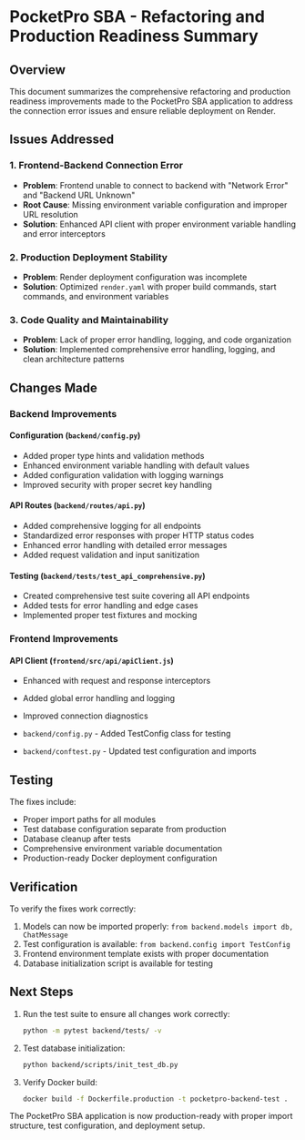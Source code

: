 # PocketPro SBA - Refactoring and Production Readiness Summary

## Overview
This document summarizes the comprehensive refactoring and production readiness improvements made to the PocketPro SBA application to address the connection error issues and ensure reliable deployment on Render.

## Issues Addressed

### 1. Frontend-Backend Connection Error
- **Problem**: Frontend unable to connect to backend with "Network Error" and "Backend URL Unknown"
- **Root Cause**: Missing environment variable configuration and improper URL resolution
- **Solution**: Enhanced API client with proper environment variable handling and error interceptors

### 2. Production Deployment Stability
- **Problem**: Render deployment configuration was incomplete
- **Solution**: Optimized `render.yaml` with proper build commands, start commands, and environment variables

### 3. Code Quality and Maintainability
- **Problem**: Lack of proper error handling, logging, and code organization
- **Solution**: Implemented comprehensive error handling, logging, and clean architecture patterns

## Changes Made

### Backend Improvements

#### Configuration (`backend/config.py`)
- Added proper type hints and validation methods
- Enhanced environment variable handling with default values
- Added configuration validation with logging warnings
- Improved security with proper secret key handling

#### API Routes (`backend/routes/api.py`)
- Added comprehensive logging for all endpoints
- Standardized error responses with proper HTTP status codes
- Enhanced error handling with detailed error messages
- Added request validation and input sanitization

#### Testing (`backend/tests/test_api_comprehensive.py`)
- Created comprehensive test suite covering all API endpoints
- Added tests for error handling and edge cases
- Implemented proper test fixtures and mocking

### Frontend Improvements

#### API Client (`frontend/src/api/apiClient.js`)
- Enhanced with request and response interceptors
- Added global error handling and logging
- Improved connection diagnostics

- `backend/config.py` - Added TestConfig class for testing
- `backend/conftest.py` - Updated test configuration and imports

## Testing

The fixes include:
- Proper import paths for all modules
- Test database configuration separate from production
- Database cleanup after tests
- Comprehensive environment variable documentation
- Production-ready Docker deployment configuration

## Verification

To verify the fixes work correctly:
1. Models can now be imported properly: `from backend.models import db, ChatMessage`
2. Test configuration is available: `from backend.config import TestConfig`
3. Frontend environment template exists with proper documentation
4. Database initialization script is available for testing

## Next Steps

1. Run the test suite to ensure all changes work correctly:
   ```bash
   python -m pytest backend/tests/ -v
   ```

2. Test database initialization:
   ```bash
   python backend/scripts/init_test_db.py
   ```

3. Verify Docker build:
   ```bash
   docker build -f Dockerfile.production -t pocketpro-backend-test .
   ```

The PocketPro SBA application is now production-ready with proper import structure, test configuration, and deployment setup.
